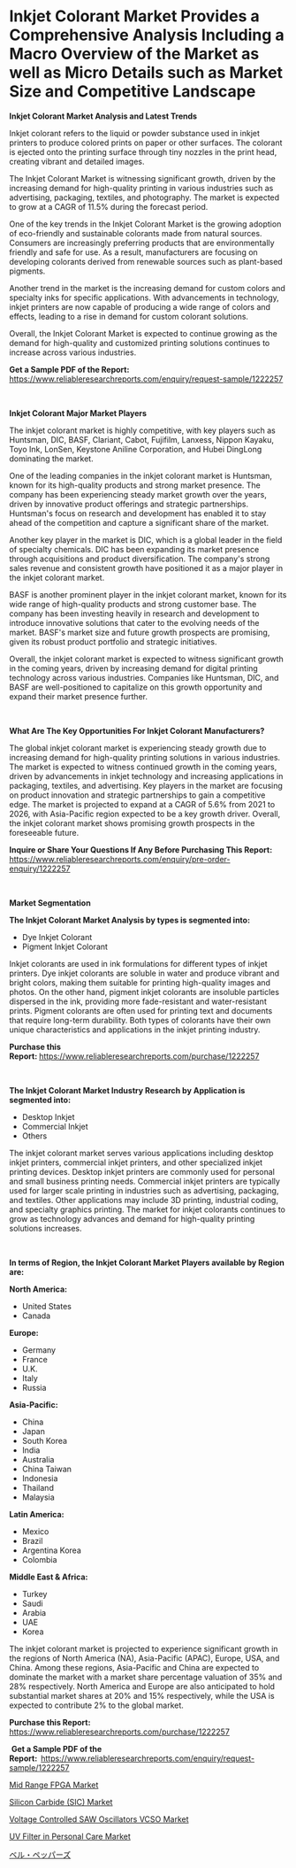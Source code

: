 <p><h1>Inkjet Colorant Market Provides a Comprehensive Analysis Including a Macro Overview of the Market as well as Micro Details such as Market Size and Competitive Landscape</h1></p><p><strong>Inkjet Colorant Market Analysis and Latest Trends</strong></p>
<p><p>Inkjet colorant refers to the liquid or powder substance used in inkjet printers to produce colored prints on paper or other surfaces. The colorant is ejected onto the printing surface through tiny nozzles in the print head, creating vibrant and detailed images.</p><p>The Inkjet Colorant Market is witnessing significant growth, driven by the increasing demand for high-quality printing in various industries such as advertising, packaging, textiles, and photography. The market is expected to grow at a CAGR of 11.5% during the forecast period.</p><p>One of the key trends in the Inkjet Colorant Market is the growing adoption of eco-friendly and sustainable colorants made from natural sources. Consumers are increasingly preferring products that are environmentally friendly and safe for use. As a result, manufacturers are focusing on developing colorants derived from renewable sources such as plant-based pigments.</p><p>Another trend in the market is the increasing demand for custom colors and specialty inks for specific applications. With advancements in technology, inkjet printers are now capable of producing a wide range of colors and effects, leading to a rise in demand for custom colorant solutions.</p><p>Overall, the Inkjet Colorant Market is expected to continue growing as the demand for high-quality and customized printing solutions continues to increase across various industries.</p></p>
<p><strong>Get a Sample PDF of the Report:&nbsp;</strong> <a href="https://www.reliableresearchreports.com/enquiry/request-sample/1222257">https://www.reliableresearchreports.com/enquiry/request-sample/1222257</a></p>
<p>&nbsp;</p>
<p><strong>Inkjet Colorant Major Market Players</strong></p>
<p><p>The inkjet colorant market is highly competitive, with key players such as Huntsman, DIC, BASF, Clariant, Cabot, Fujifilm, Lanxess, Nippon Kayaku, Toyo Ink, LonSen, Keystone Aniline Corporation, and Hubei DingLong dominating the market.</p><p>One of the leading companies in the inkjet colorant market is Huntsman, known for its high-quality products and strong market presence. The company has been experiencing steady market growth over the years, driven by innovative product offerings and strategic partnerships. Huntsman's focus on research and development has enabled it to stay ahead of the competition and capture a significant share of the market.</p><p>Another key player in the market is DIC, which is a global leader in the field of specialty chemicals. DIC has been expanding its market presence through acquisitions and product diversification. The company's strong sales revenue and consistent growth have positioned it as a major player in the inkjet colorant market.</p><p>BASF is another prominent player in the inkjet colorant market, known for its wide range of high-quality products and strong customer base. The company has been investing heavily in research and development to introduce innovative solutions that cater to the evolving needs of the market. BASF's market size and future growth prospects are promising, given its robust product portfolio and strategic initiatives.</p><p>Overall, the inkjet colorant market is expected to witness significant growth in the coming years, driven by increasing demand for digital printing technology across various industries. Companies like Huntsman, DIC, and BASF are well-positioned to capitalize on this growth opportunity and expand their market presence further.</p></p>
<p>&nbsp;</p>
<p><strong>What Are The Key Opportunities For Inkjet Colorant Manufacturers?</strong></p>
<p><p>The global inkjet colorant market is experiencing steady growth due to increasing demand for high-quality printing solutions in various industries. The market is expected to witness continued growth in the coming years, driven by advancements in inkjet technology and increasing applications in packaging, textiles, and advertising. Key players in the market are focusing on product innovation and strategic partnerships to gain a competitive edge. The market is projected to expand at a CAGR of 5.6% from 2021 to 2026, with Asia-Pacific region expected to be a key growth driver. Overall, the inkjet colorant market shows promising growth prospects in the foreseeable future.</p></p>
<p><strong>Inquire or Share Your Questions If Any Before Purchasing This Report:</strong> <a href="https://www.reliableresearchreports.com/enquiry/pre-order-enquiry/1222257">https://www.reliableresearchreports.com/enquiry/pre-order-enquiry/1222257</a></p>
<p>&nbsp;</p>
<p><strong>Market Segmentation</strong></p>
<p><strong>The Inkjet Colorant Market Analysis by types is segmented into:</strong></p>
<p><ul><li>Dye Inkjet Colorant</li><li>Pigment Inkjet Colorant</li></ul></p>
<p><p>Inkjet colorants are used in ink formulations for different types of inkjet printers. Dye inkjet colorants are soluble in water and produce vibrant and bright colors, making them suitable for printing high-quality images and photos. On the other hand, pigment inkjet colorants are insoluble particles dispersed in the ink, providing more fade-resistant and water-resistant prints. Pigment colorants are often used for printing text and documents that require long-term durability. Both types of colorants have their own unique characteristics and applications in the inkjet printing industry.</p></p>
<p><strong>Purchase this Report:&nbsp;</strong><a href="https://www.reliableresearchreports.com/purchase/1222257">https://www.reliableresearchreports.com/purchase/1222257</a></p>
<p>&nbsp;</p>
<p><strong>The Inkjet Colorant Market Industry Research by Application is segmented into:</strong></p>
<p><ul><li>Desktop Inkjet</li><li>Commercial Inkjet</li><li>Others</li></ul></p>
<p><p>The inkjet colorant market serves various applications including desktop inkjet printers, commercial inkjet printers, and other specialized inkjet printing devices. Desktop inkjet printers are commonly used for personal and small business printing needs. Commercial inkjet printers are typically used for larger scale printing in industries such as advertising, packaging, and textiles. Other applications may include 3D printing, industrial coding, and specialty graphics printing. The market for inkjet colorants continues to grow as technology advances and demand for high-quality printing solutions increases.</p></p>
<p>&nbsp;</p>
<p><strong>In terms of Region, the Inkjet Colorant Market Players available by Region are:</strong></p>
<p>
    <p> <strong> North America: </strong>
        <ul>
            <li>United States</li>
            <li>Canada</li>
        </ul>
        </p> 
    <p> <strong> Europe: </strong>
        <ul>
            <li>Germany</li>
            <li>France</li>
            <li>U.K.</li>
            <li>Italy</li>
            <li>Russia</li>
        </ul>
        </p> 
    <p> <strong> Asia-Pacific: </strong>
        <ul>
            <li>China</li>
            <li>Japan</li>
            <li>South Korea</li>
            <li>India</li>
            <li>Australia</li>
            <li>China Taiwan</li>
            <li>Indonesia</li>
            <li>Thailand</li>
            <li>Malaysia</li>
        </ul>
        </p> 
    <p> <strong> Latin America: </strong>
        <ul>
            <li>Mexico</li>
            <li>Brazil</li>
            <li>Argentina Korea</li>
            <li>Colombia</li>
        </ul>
        </p> 
    <p> <strong> Middle East & Africa: </strong>
        <ul>
            <li>Turkey</li>
            <li>Saudi</li>
            <li>Arabia</li>
            <li>UAE</li>
            <li>Korea</li>
        </ul>
    </p>
    </p>
<p><p>The inkjet colorant market is projected to experience significant growth in the regions of North America (NA), Asia-Pacific (APAC), Europe, USA, and China. Among these regions, Asia-Pacific and China are expected to dominate the market with a market share percentage valuation of 35% and 28% respectively. North America and Europe are also anticipated to hold substantial market shares at 20% and 15% respectively, while the USA is expected to contribute 2% to the global market.</p></p>
<p><strong>Purchase this Report: </strong><a href="https://www.reliableresearchreports.com/purchase/1222257">https://www.reliableresearchreports.com/purchase/1222257</a></p>
<p>&nbsp;<strong>Get a Sample PDF of the Report:&nbsp;&nbsp;</strong><a href="https://www.reliableresearchreports.com/enquiry/request-sample/1222257">https://www.reliableresearchreports.com/enquiry/request-sample/1222257</a></p>
<p><strong></strong></p>
<p><p><a href="https://issuu.com/reportprime-2/docs/mid-range-fpga-market-size-2030.pptx">Mid Range FPGA Market</a></p><p><a href="https://github.com/changoleonlaverguenzanoexiste/Market-Research-Report-List-2/blob/main/silicon-carbide-sic-market.md">Silicon Carbide (SIC) Market</a></p><p><a href="https://issuu.com/reportprime-2/docs/voltage-controlled-saw-oscillators-vcso-market-siz">Voltage Controlled SAW Oscillators VCSO Market</a></p><p><a href="https://github.com/dimitrishawkinswaynenp91rgz/Market-Research-Report-List-1/blob/main/uv-filter-in-personal-care-market.md">UV Filter in Personal Care Market</a></p><p><a href="https://github.com/avbqbctihcbe2/Market-Research-Report-List-1/blob/main/93144292560.md">ベル・ペッパーズ</a></p></p>
